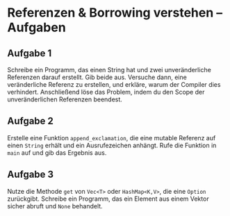 # Referenzen & Borrowing verstehen – Aufgaben

## Aufgabe 1
Schreibe ein Programm, das einen String hat und zwei unveränderliche Referenzen darauf erstellt. Gib beide aus. Versuche dann, eine veränderliche Referenz zu erstellen, und erkläre, warum der Compiler dies verhindert. Anschließend löse das Problem, indem du den Scope der unveränderlichen Referenzen beendest.

## Aufgabe 2
Erstelle eine Funktion `append_exclamation`, die eine mutable Referenz auf einen `String` erhält und ein Ausrufezeichen anhängt. Rufe die Funktion in `main` auf und gib das Ergebnis aus.

## Aufgabe 3
Nutze die Methode `get` von `Vec<T>` oder `HashMap<K,V>`, die eine `Option` zurückgibt. Schreibe ein Programm, das ein Element aus einem Vektor sicher abruft und `None` behandelt.

